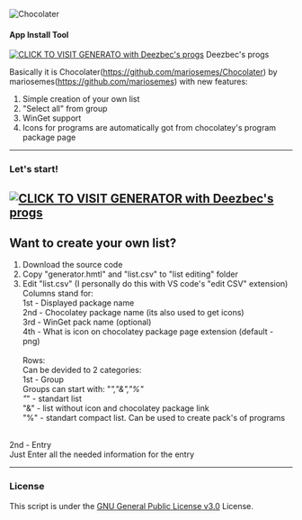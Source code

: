 ![Chocolater](https://raw.githubusercontent.com/mariosemes/Chocolater/main/images/simple-logo.jpg "Chocolater")
#### App Install Tool

[![CLICK TO VISIT GENERATO with Deezbec's progs](https://img.shields.io/badge/Click_To_Visit_Generator-blue.svg?style=for-the-badge)](https://raw.githack.com/Deezbec/Chocolater/main/generator.html)
Deezbec's progs 

Basically it is Chocolater(https://github.com/mariosemes/Chocolater) by mariosemes(https://github.com/mariosemes) with new features:
1) Simple creation of your own list
2) "Select all" from group
3) WinGet support
4) Icons for programs are automatically got from chocolatey's program package page

------------
### Let's start!
[![CLICK TO VISIT GENERATOR with Deezbec's progs](https://img.shields.io/badge/Click_To_Visit_Generator-blue.svg?style=for-the-badge)](https://raw.githack.com/Deezbec/Chocolater-and-WinGeter/main/generator.html)
------------
## Want to create your own list?
1) Download the source code
2) Copy "generator.hmtl" and "list.csv" to "list editing" folder
3) Edit "list.csv" (I personally do this with VS code's "edit CSV" extension)<br>
Columns stand for:<br>
1st - Displayed package name<br>
2nd - Chocolatey package name (its also used to get icons)<br>
3rd - WinGet pack name (optional)<br>
4th - What is icon on chocolatey package page extension (default - png)<br><br>
Rows:<br>
Can be devided to 2 categories:<br>
1st -  Group<br>
Groups can start with:  "*","&","%"<br>
"*" - standart list<br>
"&" - list without icon and chocolatey package link<br>
"%" - standart compact list. Can be used to create pack's of programs<br>
<br>
2nd - Entry<br>
Just Enter all the needed information for the entry


------------
### License
This script is under the [GNU General Public License v3.0](https://github.com/mariosemes/Chocolater/blob/main/LICENSE "GNU General Public License v3.0") License.
